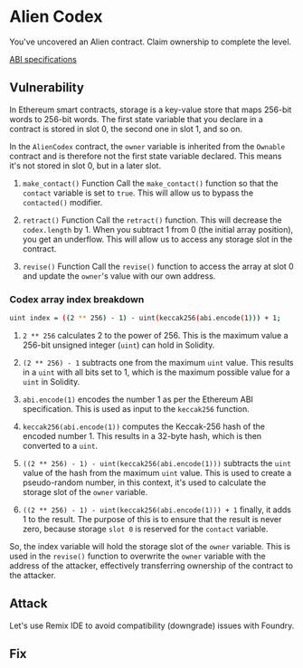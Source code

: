 # Alien Codex

You've uncovered an Alien contract. Claim ownership to complete the level.

[ABI specifications](https://docs.soliditylang.org/en/v0.4.21/abi-spec.html)

## Vulnerability

In Ethereum smart contracts, storage is a key-value store that maps 256-bit words to 256-bit words. The first state variable that you declare in a contract is stored in slot 0, the second one in slot 1, and so on.

In the `AlienCodex` contract, the `owner` variable is inherited from the `Ownable` contract and is therefore not the first state variable declared. This means it's not stored in slot 0, but in a later slot.

1. `make_contact()` Function
Call the `make_contact()` function so that the `contact` variable is set to `true`. This will allow us to bypass the `contacted()` modifier.

2. `retract()` Function
Call the `retract()` function. This will decrease the `codex.length` by 1. When you subtract 1 from 0 (the initial array position), you get an underflow. This will allow us to access any storage slot in the contract.

3. `revise()` Function
Call the `revise()` function to access the array at slot 0 and update the `owner`'s value with our own address.

### Codex array index breakdown

```bash
uint index = ((2 ** 256) - 1) - uint(keccak256(abi.encode(1))) + 1;
```

1. `2 ** 256` calculates 2 to the power of 256. This is the maximum value a 256-bit unsigned integer (`uint`) can hold in Solidity.

2. `(2 ** 256) - 1` subtracts one from the maximum `uint` value. This results in a `uint` with all bits set to 1, which is the maximum possible value for a `uint` in Solidity.

3. `abi.encode(1)` encodes the number 1 as per the Ethereum ABI specification. This is used as input to the `keccak256` function.

4. `keccak256(abi.encode(1))` computes the Keccak-256 hash of the encoded number 1. This results in a 32-byte hash, which is then converted to a `uint`.

5. `((2 ** 256) - 1) - uint(keccak256(abi.encode(1)))` subtracts the `uint` value of the hash from the maximum `uint` value. This is used to create a pseudo-random number, in this context, it's used to calculate the storage slot of the `owner` variable.

6. `((2 ** 256) - 1) - uint(keccak256(abi.encode(1))) + 1` finally, it adds 1 to the result. The purpose of this is to ensure that the result is never zero, because storage `slot 0` is reserved for the `contact` variable.

So, the index variable will hold the storage slot of the `owner` variable. This is used in the `revise()` function to overwrite the `owner` variable with the address of the attacker, effectively transferring ownership of the contract to the attacker.

## Attack

Let's use Remix IDE to avoid compatibility (downgrade) issues with Foundry.

## Fix
